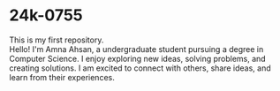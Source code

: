 # 24k-0755
This is my first repository.
<br>
Hello! I'm Amna Ahsan, a undergraduate student pursuing a degree in Computer Science. I enjoy exploring new ideas, solving problems, and creating solutions. I am excited to connect with others, share ideas, and learn from their experiences.
